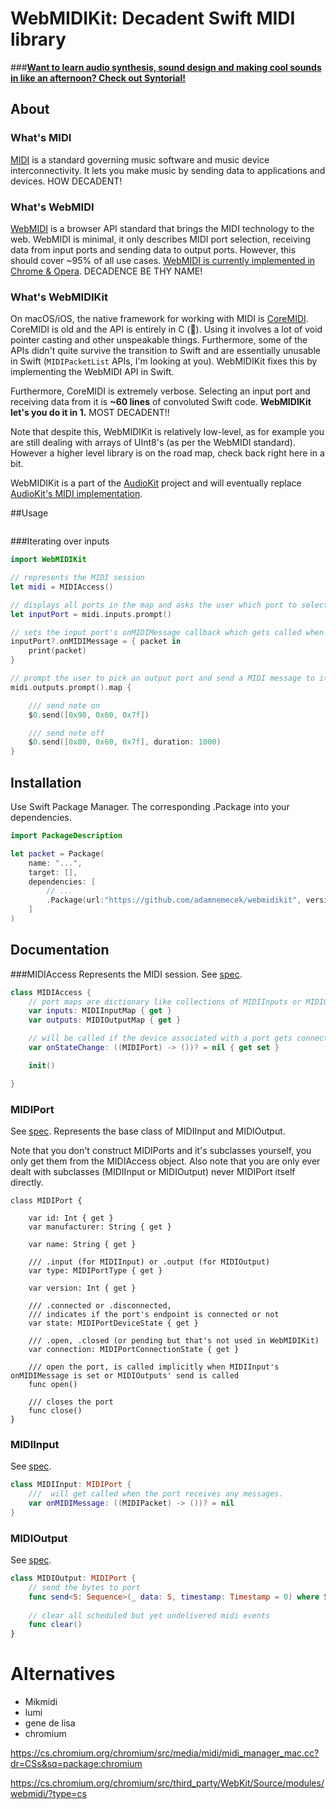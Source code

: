 # WebMIDIKit: Decadent Swift MIDI library

###__[Want to learn audio synthesis, sound design and making cool sounds in like an afternoon? Check out Syntorial!](http://www.syntorial.com/#a_aid=AudioKit)__

## About

### What's MIDI 

[MIDI](https://en.wikipedia.org/wiki/MIDI) is a standard governing music software and music device interconnectivity. It lets you make music by sending data to applications and devices. HOW DECADENT!

### What's WebMIDI

[WebMIDI](https://webaudio.github.io/web-midi-api/) is a browser API standard that brings the MIDI technology to the web. WebMIDI is minimal, it only describes MIDI port selection, receiving data from input ports and sending data to output ports. However, this should cover ~95% of all use cases. [WebMIDI is currently implemented in Chrome & Opera](http://caniuse.com/#feat=midi). DECADENCE BE THY NAME!


### What's WebMIDIKit
On macOS/iOS, the native framework for working with MIDI is [CoreMIDI](https://developer.apple.com/reference/coremidi).
CoreMIDI is old and the API is entirely in C (💩). Using it involves a lot of void pointer casting and other unspeakable things. Furthermore, some of the APIs didn't quite survive the transition to Swift and are essentially unusable in Swift (`MIDIPacketList` APIs, I'm looking at you). WebMIDIKit fixes this by implementing the WebMIDI API in Swift.

Furthermore, CoreMIDI is extremely verbose. Selecting an input port and receiving data from it is __~60 lines__ of convoluted Swift code. __WebMIDIKit let's you do it in 1.__ MOST DECADENT!!

Note that despite this, WebMIDIKit is relatively low-level, as for example you are still dealing with arrays of UInt8's (as per the WebMIDI standard). However a higher level library is on the road map, check back right here in a bit.

WebMIDIKit is a part of the [AudioKit](https://githib.com/audiokit/audiokit) project and will eventually replace [AudioKit's MIDI implementation](https://github.com/audiokit/AudioKit/tree/master/AudioKit/Common/MIDI).


##Usage

```swift
```

###Iterating over inputs

```swift
import WebMIDIKit

// represents the MIDI session
let midi = MIDIAccess()

// displays all ports in the map and asks the user which port to select
let inputPort = midi.inputs.prompt()

// sets the input port's onMIDIMessage callback which gets called when the port receives any MIDI messages
inputPort?.onMIDIMessage = { packet in 
	print(packet)
}

// prompt the user to pick an output port and send a MIDI message to it
midi.outputs.prompt().map {

	/// send note on
	$0.send([0x90, 0x60, 0x7f])

	/// send note off
	$0.send([0x80, 0x60, 0x7f], duration: 1000)
}
```



## Installation

Use Swift Package Manager. The corresponding .Package into your dependencies.
```swift
import PackageDescription

let packet = Package(
	name: "...",
	target: [],
	dependencies: [
		// ...
		.Package(url:"https://github.com/adamnemecek/webmidikit", version: 1)
	]
)
```

## Documentation

###MIDIAccess
Represents the MIDI session. See [spec](https://www.w3.org/TR/webmidi/#midiaccess-interface).

```swift
class MIDIAccess {
	// port maps are dictionary like collections of MIDIInputs or MIDIOutputs that are indexed with the port's id
	var inputs: MIDIInputMap { get }
	var outputs: MIDIOutputMap { get }

	// will be called if the device associated with a port gets connected or disconnected
	var onStateChange: ((MIDIPort) -> ())? = nil { get set }

	init()

}
```

### MIDIPort

See [spec](https://www.w3.org/TR/webmidi/#midiport-interface). Represents the base class of MIDIInput and MIDIOutput.

Note that you don't construct MIDIPorts and it's subclasses yourself, you only get them from the MIDIAccess object. Also note that you are only ever dealt with subclasses (MIDIInput or MIDIOutput) never MIDIPort itself directly.

```
class MIDIPort {

    var id: Int { get }
    var manufacturer: String { get }

    var name: String { get }

	/// .input (for MIDIInput) or .output (for MIDIOutput)
    var type: MIDIPortType { get }

	var version: Int { get }

	/// .connected or .disconnected,
	/// indicates if the port's endpoint is connected or not
	var state: MIDIPortDeviceState { get }

	/// .open, .closed (or pending but that's not used in WebMIDIKit)
    var connection: MIDIPortConnectionState { get }

	/// open the port, is called implicitly when MIDIInput's onMIDIMessage is set or MIDIOutputs' send is called
	func open()

	/// closes the port
	func close()
}
```

### MIDIInput

See [spec](https://www.w3.org/TR/webmidi/#midiinput-interface).

```swift
class MIDIInput: MIDIPort {
	///  will get called when the port receives any messages.
	var onMIDIMessage: ((MIDIPacket) -> ())? = nil
}
```


### MIDIOutput


See [spec](https://www.w3.org/TR/webmidi/#midioutput-interface).
```swift
class MIDIOutput: MIDIPort {
	// send the bytes to port
	func send<S: Sequence>(_ data: S, timestamp: Timestamp = 0) where S.Iterator.Element == UInt8
	
	// clear all scheduled but yet undelivered midi events
	func clear()
}
```


# Alternatives

* Mikmidi
* lumi
* gene de lisa
* chromium 

https://cs.chromium.org/chromium/src/media/midi/midi_manager_mac.cc?dr=CSs&sq=package:chromium

https://cs.chromium.org/chromium/src/third_party/WebKit/Source/modules/webmidi/?type=cs




